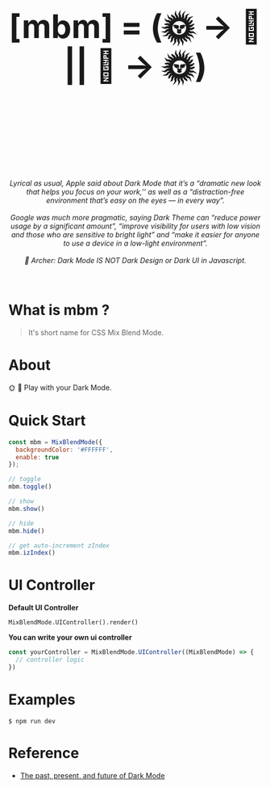 <h1 align="center">
  <br>
  <br>
  <br>
	<p style="font-size: 64px;">[mbm] = (🌞 -> 🌛 || 🌛 -> 🌞)</p>
  <br>
  <br>
  <br>
</h1>
<p align="center">
<em>
Lyrical as usual, Apple said about Dark Mode that it’s a “dramatic new look that helps you focus on your work,’’ as well as a “distraction-free environment that’s easy on the eyes — in every way”.
</em>
<br>
<br>
<em>
Google was much more pragmatic, saying Dark Theme can “reduce power usage by a significant amount”, “improve visibility for users with low vision and those who are sensitive to bright light” and “make it easier for anyone to use a device in a low-light environment”.
</em>
<br>
<br>
<em>👦 Archer: Dark Mode IS NOT Dark Design or Dark UI in Javascript.</em>
<br>
<br>
<br>
</p>

# What is mbm ?

> It's short name for CSS Mix Blend Mode.

# About

🌞 🌛 Play with your Dark Mode.

# Quick Start

```javascript
const mbm = MixBlendMode({
  backgroundColor: '#FFFFFF',
  enable: true
});

// toggle
mbm.toggle()

// show
mbm.show()

// hide
mbm.hide()

// get auto-increment zIndex
mbm.izIndex()

```

# UI Controller

**Default UI Controller**

```
MixBlendMode.UIController().render()
```

**You can write your own ui controller**

```javascript
const yourController = MixBlendMode.UIController((MixBlendMode) => {
  // controller logic
})
```

# Examples

```shell
$ npm run dev
```

# Reference

* [The past, present, and future of Dark Mode](https://uxdesign.cc/the-past-present-and-future-of-dark-mode-9254f2956ec7)
